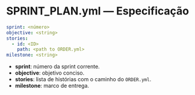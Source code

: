 # SPRINT_PLAN.yml — Especificação

```yaml
sprint: <número>
objective: <string>
stories:
  - id: <ID>
    path: <path to ORDER.yml>
milestone: <string>
```

- **sprint**: número da sprint corrente.  
- **objective**: objetivo conciso.  
- **stories**: lista de histórias com o caminho do `ORDER.yml`.  
- **milestone**: marco de entrega.
